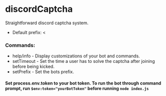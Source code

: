 # discordCaptcha
Straightforward discord captcha system.

* Default prefix: <

### Commands:
* help/info - Display customizations of your bot and commands.
* setTimeout - Set the time a user has to solve the captcha after joining before being kicked.
* setPrefix - Set the bots prefix.

#### Set process.env.token to your bot token. To run the bot through command prompt, run `$env:token="yourBotToken"` before running `node index.js`
